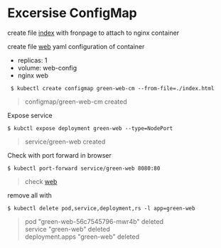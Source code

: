 # Excersise ConfigMap

create file [index](./index.html) with fronpage to attach to nginx container

create file [web](./web-green-wth-cm.yaml) yaml configuration of container
- replicas: 1
- volume: web-config
- nginx web

```
 $ kubectl create configmap green-web-cm --from-file=./index.html
```
> configmap/green-web-cm created

Expose service

```
$ kubctl expose deployment green-web --type=NodePort
```
> service/green-web created

Check with port forward in browser

```
$ kubectl port-forward service/green-web 8080:80
```
> check [web](http://localhost:8080)

remove all with 

```
$ kubectl delete pod,service,deployment,rs -l app=green-web
```
> pod "green-web-56c7545796-mwr4b" deleted \
> service "green-web" deleted \
> deployment.apps "green-web" deleted

